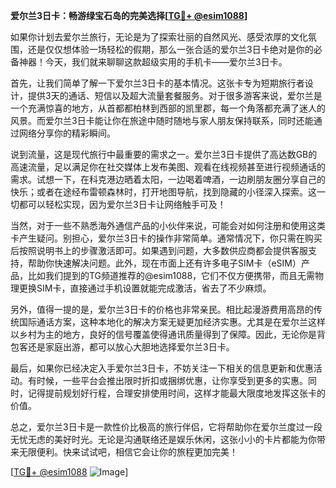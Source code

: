 **爱尔兰3日卡：畅游绿宝石岛的完美选择[[TG💪+ @esim1088](https://t.me/s/esim1088)]**

如果你计划去爱尔兰旅行，无论是为了探索壮丽的自然风光、感受浓厚的文化氛围，还是仅仅想体验一场轻松的假期，那么一张合适的爱尔兰3日卡绝对是你的必备神器！今天，我们就来聊聊这款超级实用的手机卡——爱尔兰3日卡。

首先，让我们简单了解一下爱尔兰3日卡的基本情况。这张卡专为短期旅行者设计，提供3天的通话、短信以及超大流量套餐服务。对于很多游客来说，爱尔兰是一个充满惊喜的地方，从首都都柏林到西部的凯里郡，每一个角落都充满了迷人的风景。而爱尔兰3日卡能让你在旅途中随时随地与家人朋友保持联系，同时还能通过网络分享你的精彩瞬间。

说到流量，这是现代旅行中最重要的需求之一。爱尔兰3日卡提供了高达数GB的高速流量，足以满足你在社交媒体上发布美图、观看在线视频甚至进行视频通话的需求。试想一下，在科克港边晒着太阳，一边喝着啤酒，一边刷朋友圈分享自己的快乐；或者在途经布雷顿森林时，打开地图导航，找到隐藏的小径深入探索。这一切都可以轻松实现，因为爱尔兰3日卡让网络触手可及！

当然，对于一些不熟悉海外通信产品的小伙伴来说，可能会对如何注册和使用这类卡产生疑问。别担心，爱尔兰3日卡的操作非常简单。通常情况下，你只需在购买后按照说明书上的步骤激活即可。如果遇到问题，大多数供应商都会提供客服支持，帮助你快速解决问题。此外，现在市面上还有许多电子SIM卡（eSIM）产品，比如我们提到的TG频道推荐的@esim1088，它们不仅方便携带，而且无需物理更换SIM卡，直接通过手机设置就能完成激活，省去了不少麻烦。

另外，值得一提的是，爱尔兰3日卡的价格也非常亲民。相比起漫游费用高昂的传统国际通话方案，这种本地化的解决方案无疑更加经济实惠。尤其是在爱尔兰这样以乡村为主的地方，良好的信号覆盖使得通讯质量得到了保障。因此，无论你是背包客还是家庭出游，都可以放心大胆地选择爱尔兰3日卡。

最后，如果你已经决定入手爱尔兰3日卡，不妨关注一下相关的信息更新和优惠活动。有时候，一些平台会推出限时折扣或捆绑优惠，让你享受到更多的实惠。同时，记得提前规划好行程，合理安排使用时间，这样才能最大限度地发挥这张卡的价值。

总之，爱尔兰3日卡是一款性价比极高的旅行伴侣，它将帮助你在爱尔兰度过一段无忧无虑的美好时光。无论是沟通联络还是娱乐休闲，这张小小的卡片都能为你带来无限便利。快来试试吧，相信它会让你的旅程更加完美！

[[TG💪+ @esim1088](https://t.me/s/esim1088) ![Image](https://i.postimg.cc/4NQfJmqS/Snipaste-2025-05-13-00-14-12.png)]